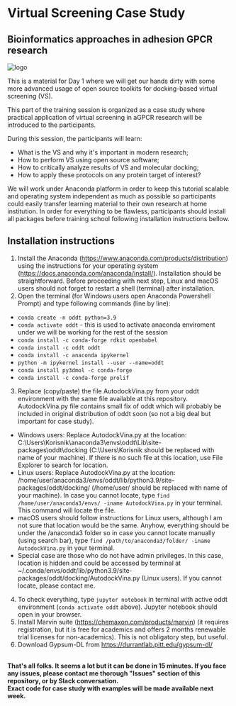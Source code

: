 # Virtual Screening Case Study
## Bioinformatics approaches in adhesion GPCR research
![logo](https://user-images.githubusercontent.com/109313212/188150093-a309b31c-c12d-4d00-be4c-ad51d877599f.png)


This is a material for Day 1 where we will get our hands dirty with some more advanced usage of open source toolkits for docking-based virtual screening (VS).

This part of the training session is organized as a case study where practical application of virtual screening in aGPCR research will be introduced to the participants.

During this session, the participants will learn:
- What is the VS and why it's important in modern research;
- How to perform VS using open source software;
- How to critically analyze results of VS and molecular docking;
- How to apply these protocols on any protein target of interest?

We will work under Anaconda platform in order to keep this tutorial scalable and operating system independent as much as possible so participants could easily transfer learning material to their own research at home institution.
In order for everything to be flawless, participants should install all packages before training school following installation instructions bellow.
## Installation instructions
1. Install the Anaconda (https://www.anaconda.com/products/distribution) using the instructions for your operating system (https://docs.anaconda.com/anaconda/install/). Installation should be straightforward. Before proceeding with next step, Linux and macOS users should not forget to restart a shell (terminal) after installation. 
2. Open the terminal (for Windows users open Anaconda Powershell Prompt) and type following commands (line by line):
- `conda create -n oddt python=3.9`
- `conda activate oddt`  - this is used to activate anaconda enviroment under we will be working for the rest of the session
- `conda install -c conda-forge rdkit openbabel`
- `conda install -c oddt oddt`
- `conda install -c anaconda ipykernel`
- `python -m ipykernel install --user --name=oddt`
- `conda install py3dmol -c conda-forge`
- `conda install -c conda-forge prolif`
3. Replace (copy/paste) the file AutodockVina.py from your oddt environment with the same file available at this repository. AutodockVina.py file contains small fix of oddt which will probably be included in original distribution of oddt soon (so not a big deal but important for case study).
- Windows users: Replace AutodockVina.py at the location: C:\Users\Korisnik\anaconda3\envs\oddt\Lib\site-packages\oddt\docking (C:\Users\Korisnik should be replaced with name of your machine). If there is no such file at this location, use File Explorer to search for location.
- Linux users: Replace AutodockVina.py at the location: /home/user/anaconda3/envs/oddt/lib/python3.9/site-packages/oddt/docking/ (/home/user/ should be replaced with name of your machine). In case you cannot locate, type `find /home/user/anaconda3/envs/ -iname AutodockVina.py` in your terminal. This command will locate the file.
- macOS users should follow instructions for Linux users, although I am not sure that location would be the same. Anyhow, everything should be under the /anaconda3 folder so in case you cannot locate manually (using search bar), type `find /path/to/anaconda3/folder/ -iname AutodockVina.py` in your terminal.
- Special case are those who do not have admin privileges. In this case, location is hidden and could be accessed by terminal at ~/.conda/envs/oddt/lib/python3.9/site-packages/oddt/docking/AutodockVina.py (Linux users). If you cannot locate, please contact me.
4. To check everything, type `jupyter notebook` in terminal with active oddt environment (`conda activate oddt` above). Jupyter notebook should open in your browser. 
5. Install Marvin suite (https://chemaxon.com/products/marvin) (it requires registration, but it is free for academics and offers 2 months renewable trial licenses for non-academics). This is not obligatory step, but useful.
6. Download Gypsum-DL from https://durrantlab.pitt.edu/gypsum-dl/


<br> <b> That's all folks. It seems a lot but it can be done in 15 minutes. If you face any issues, please contact me thorough "Issues" section of this repository, or by Slack conversation.
  <br> Exact code for case study with examples will be made available next week.
